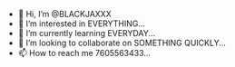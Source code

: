 - 👋 Hi, I’m @BLACKJAXXX
- 👀 I’m interested in EVERYTHING...
- 🌱 I’m currently learning EVERYDAY...
- 💞️ I’m looking to collaborate on SOMETHING QUICKLY...
- 📫 How to reach me 7605563433...

<!---!>
BLACKJAXXX/BLACKJAXXX is a ✨ special ✨ repository because its `README.md` (this file) appears on your GitHub profile.
You can click the Preview link to take a look at your changes.
--->

